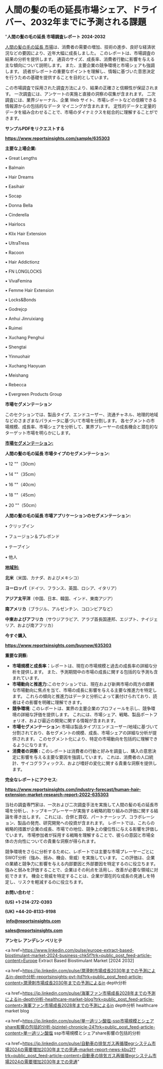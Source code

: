 # 人間の髪の毛の延長市場シェア、ドライバー、2032年までに予測される課題

"<strong>人間の髪の毛の延長 市場調査レポート 2024-2032</strong>

<a href=https://www.reportsinsights.com/sample/635303>人間の髪の毛の延長 市場</a>は、消費者の需要の増加、技術の進歩、良好な経済状況などの要因により、近年大幅に成長しました。 このレポートは、市場調査の結果の分析を提供します。 通貨のサイズ、成長率、消費者行動に影響を与える主な傾向について説明します。 また、主要企業の競争環境と市場シェアも強調します。 読者がレポートの重要なポイントを理解し、情報に基づいた意思決定を行うための基礎を提供することを目的としています。

この市場調査で採用された調査方法により、結果の正確さと信頼性が保証されます。 一次調査には、アンケートの実施と直接の洞察の収集が含まれます。 二次調査には、業界ジャーナル、企業 Web サイト、市場レポートなどの信頼できる情報源からの包括的なデータ マイニングが含まれます。 定性的データと定量的データを組み合わせることで、市場のダイナミクスを総合的に理解することができます。

<strong><b>サンプルPDFをリクエストする</b></strong>

<a href=https://www.reportsinsights.com/sample/635303><strong><u>https://www.reportsinsights.com/sample/635303</u></strong></a>

<strong>主要な上場企業:</strong>

• Great Lengths

• Balmain

• Hair Dreams

• Easihair

• Socap

• Donna Bella

• Cinderella

• Hairlocs

• Klix Hair Extension

• UltraTress

• Racoon

• Hair Addictionz

• FN LONGLOCKS

• VivaFemina

• Femme Hair Extension

• Locks&Bonds

• Godrejcp

• Anhui Jinruixiang

• Ruimei

• Xuchang Penghui

• Shengtai

• Yinnuohair

• Xuchang Haoyuan

• Meishang

• Rebecca

• Evergreen Products Group

<strong>市場セグメンテーション</strong>

このセクションでは、製品タイプ、エンドユーザー、流通チャネル、地理的地域などのさまざまなパラメータに基づいて市場を分割します。 各セグメントの市場規模、成長率、市場シェアを分析して、業界プレーヤーの成長機会と潜在的なターゲット市場を明らかにします。

<strong><u>市場セグメンテーション</u></strong><strong><u>:</u></strong>

<strong>人間の髪の毛の延長 市場タイプのセグメンテーション:</strong>

• 12 ""（30cm）

• 14 ""（35cm）

• 16 ""（40cm）

• 18 ""（45cm）

• 20 ""（50cm）

<strong>人間の髪の毛の延長 市場アプリケーションのセグメンテーション:</strong>

• クリップイン

• フュージョン＆プレボンド

• テープイン

• 他人

<strong><u>地域別</u></strong><strong><u>:</u></strong>

<strong>北米</strong>（米国、カナダ、およびメキシコ）

<strong>ヨーロッパ</strong>（ドイツ、フランス、英国、ロシア、イタリア）

<strong>アジア太平洋</strong>（中国、日本、韓国、インド、東南アジア）

<strong>南アメリカ</strong>（ブラジル、アルゼンチン、コロンビアなど）

<strong>中東およびアフリカ</strong>（サウジアラビア、アラブ首長国連邦、エジプト、ナイジェリア、および南アフリカ）

<strong>今すぐ購入</strong>

<a href=https://www.reportsinsights.com/buynow/635303><strong><u>https://www.reportsinsights.com/buynow/635303</u></strong></a>

<strong>重要な洞察:</strong>
<ul>
  <li><strong>市場規模と成長率：</strong>レポートは、現在の市場規模と過去の成長率の詳細な分析を提供します。 また、予測期間中の市場の成長に関する包括的な予測も含まれています。</li>
  <li><strong>市場動向と推進力:</strong>このセクションでは、現在および新興市場の両方の顕著な市場動向に焦点を当て、市場の成長に影響を与える主要な推進力を特定します。 これらの傾向と推進力はデータと分析によって裏付けられており、読者はその影響を明確に理解できます。</li>
  <li><strong>競争環境</strong>: このレポートは、業界の主要企業のプロフィールを示し、競争環境の詳細な評価を提供します。 これには、市場シェア、戦略、製品ポートフォリオ、および最近の開発に関する情報が含まれます。</li>
  <li><strong>市場セグメンテーション: </strong>市場は製品タイプ/エンドユーザー/地域に基づいて分割されており、各セグメントの規模、成長、市場シェアの詳細な分析が提供されます。 このセグメント化により、特定の市場動向を包括的に理解できるようになります。</li>
  <li><strong>消費者の洞察 : </strong>このレポートは消費者の行動と好みを調査し、購入の意思決定に影響を与える主要な要因を強調しています。 これは、消費者の人口統計、サイコグラフィックス、および嗜好の変化に関する貴重な洞察を提供します。</li>
</ul>
<strong>完全なレポートにアクセス:</strong>

<a href=https://www.reportsinsights.com/industry-forecast/human-hair-extension-market-research-report-2022-635303><strong><u><b>https://www.reportsinsights.com/industry-forecast/human-hair-extension-market-research-report-2022-635303</b></u></strong></a>

当社の調査専門家は、一次および二次調査手法を実施して人間の髪の毛の延長市場を分析し、トップキープレーヤーが実施する戦略的取り組みの評価に関する結論を導き出します。 これには、合併と買収、パートナーシップ、コラボレーション、製品の発売、研究開発への投資が含まれます。 レポートでは、これらの戦略的措置が企業の成長、市場での地位、競争上の優位性に与える影響を評価しています。 市場参加者が採用する戦略を理解することで、彼らの意図と市場全体の方向性についての貴重な洞察が得られます。

競争環境をさらに分析するために、レポートでは主要な市場プレーヤーごとにSWOT分析（強み、弱み、機会、脅威）を実施しています。 この評価は、企業の業績と競争力に影響を与える内部要因と外部要因を特定するのに役立ちます。 強みと弱みを評価することで、企業はその利点を活用し、改善が必要な領域に対処できます。 機会と脅威を特定することは、企業が潜在的な成長の見通しを特定し、リスクを軽減するのに役立ちます。

<strong>お問い合わせ：</strong>

<strong>(US) +1-214-272-0393</strong>

<strong>(UK) +44-20-8133-9198</strong>

<strong> </strong><a href=info@reportsinsights.com><strong><u>info@reportsinsights.com</u></strong></a>

<a href=sales@reportsinsights.com><strong><u>sales@reportsinsights.com</u></strong></a>

<strong>アンセレ アンデレン ベリヒテ</strong>

<a href=https://www.linkedin.com/pulse/europe-extract-based-biostimulant-market-2024-business-chk5f?trk=public_post_feed-article-content>Europe Extract Based Biostimulant Market [2024 2032]</a>

<a href=https://jp.linkedin.com/pulse/潤滑剤市場成長2030年までの予測によるin-depth分析-reportsinsights-pvt-ltd?trk=public_post_feed-article-content>潤滑剤市場成長2030年までの予測によるin depth分析</a>

<a href=https://jp.linkedin.com/pulse/海軍ファン市場成長2028年までの予測によるin-depth分析-healthcare-market-blog?trk=public_post_feed-article-content>海軍ファン市場成長2028年までの予測によるin depth分析 healthcare market blog</a>

<a href=https://jp.linkedin.com/pulse/単一過リン酸塩-ssp市場規模とシェアshare影響の包括的分析-bizintel-chronicle-24?trk=public_post_feed-article-content>単一過リン酸塩 ssp市場規模とシェアshare影響の包括的分析</a>

<a href=https://jp.linkedin.com/pulse/自動車の排気ガス再循環egrシステム市場2024の需要増加2030年までの見通-market-report-news-kbu2f?trk=public_post_feed-article-content>自動車の排気ガス再循環egrシステム市場2024の需要増加2030年までの見通</a>"
